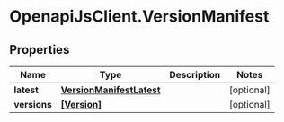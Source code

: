 # OpenapiJsClient.VersionManifest

## Properties

Name | Type | Description | Notes
------------ | ------------- | ------------- | -------------
**latest** | [**VersionManifestLatest**](VersionManifestLatest.md) |  | [optional] 
**versions** | [**[Version]**](Version.md) |  | [optional] 


